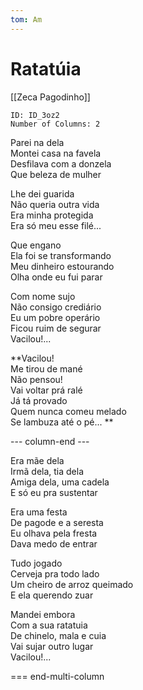 ```yaml
---
tom: Am
---
```


# Ratatúia
[[Zeca Pagodinho]]

```start-multi-column
ID: ID_3oz2
Number of Columns: 2
```

Parei na dela  
Montei casa na favela  
Desfilava com a donzela  
Que beleza de mulher 
 
Lhe dei guarida  
Não queria outra vida  
Era minha protegida  
Era só meu esse filé... 
 
Que engano  
Ela foi se transformando  
Meu dinheiro estourando  
Olha onde eu fui parar 
 
Com nome sujo  
Não consigo crediário  
Eu um pobre operário  
Ficou ruim de segurar  
Vacilou!... 
 
**Vacilou!  
Me tirou de mané  
Não pensou!  
Vai voltar prá ralé  
Já tá provado  
Quem nunca comeu melado  
Se lambuza até o pé... **

--- column-end ---

Era mãe dela  
Irmã dela, tia dela  
Amiga dela, uma cadela  
E só eu pra sustentar 
 
Era uma festa  
De pagode e a seresta  
Eu olhava pela fresta  
Dava medo de entrar 
 
Tudo jogado  
Cerveja pra todo lado  
Um cheiro de arroz queimado  
E ela querendo zuar 
 
Mandei embora  
Com a sua ratatuia  
De chinelo, mala e cuia  
Vai sujar outro lugar  
Vacilou!... 

=== end-multi-column
